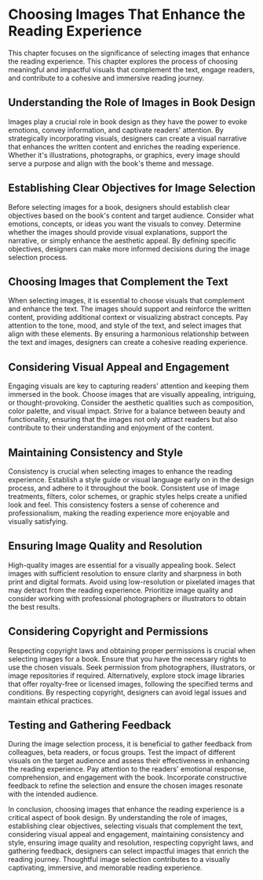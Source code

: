 Choosing Images That Enhance the Reading Experience
==============================================================

This chapter focuses on the significance of selecting images that enhance the reading experience. This chapter explores the process of choosing meaningful and impactful visuals that complement the text, engage readers, and contribute to a cohesive and immersive reading journey.

**Understanding the Role of Images in Book Design**
---------------------------------------------------

Images play a crucial role in book design as they have the power to evoke emotions, convey information, and captivate readers' attention. By strategically incorporating visuals, designers can create a visual narrative that enhances the written content and enriches the reading experience. Whether it's illustrations, photographs, or graphics, every image should serve a purpose and align with the book's theme and message.

**Establishing Clear Objectives for Image Selection**
-----------------------------------------------------

Before selecting images for a book, designers should establish clear objectives based on the book's content and target audience. Consider what emotions, concepts, or ideas you want the visuals to convey. Determine whether the images should provide visual explanations, support the narrative, or simply enhance the aesthetic appeal. By defining specific objectives, designers can make more informed decisions during the image selection process.

**Choosing Images that Complement the Text**
--------------------------------------------

When selecting images, it is essential to choose visuals that complement and enhance the text. The images should support and reinforce the written content, providing additional context or visualizing abstract concepts. Pay attention to the tone, mood, and style of the text, and select images that align with these elements. By ensuring a harmonious relationship between the text and images, designers can create a cohesive reading experience.

**Considering Visual Appeal and Engagement**
--------------------------------------------

Engaging visuals are key to capturing readers' attention and keeping them immersed in the book. Choose images that are visually appealing, intriguing, or thought-provoking. Consider the aesthetic qualities such as composition, color palette, and visual impact. Strive for a balance between beauty and functionality, ensuring that the images not only attract readers but also contribute to their understanding and enjoyment of the content.

**Maintaining Consistency and Style**
-------------------------------------

Consistency is crucial when selecting images to enhance the reading experience. Establish a style guide or visual language early on in the design process, and adhere to it throughout the book. Consistent use of image treatments, filters, color schemes, or graphic styles helps create a unified look and feel. This consistency fosters a sense of coherence and professionalism, making the reading experience more enjoyable and visually satisfying.

**Ensuring Image Quality and Resolution**
-----------------------------------------

High-quality images are essential for a visually appealing book. Select images with sufficient resolution to ensure clarity and sharpness in both print and digital formats. Avoid using low-resolution or pixelated images that may detract from the reading experience. Prioritize image quality and consider working with professional photographers or illustrators to obtain the best results.

**Considering Copyright and Permissions**
-----------------------------------------

Respecting copyright laws and obtaining proper permissions is crucial when selecting images for a book. Ensure that you have the necessary rights to use the chosen visuals. Seek permission from photographers, illustrators, or image repositories if required. Alternatively, explore stock image libraries that offer royalty-free or licensed images, following the specified terms and conditions. By respecting copyright, designers can avoid legal issues and maintain ethical practices.

**Testing and Gathering Feedback**
----------------------------------

During the image selection process, it is beneficial to gather feedback from colleagues, beta readers, or focus groups. Test the impact of different visuals on the target audience and assess their effectiveness in enhancing the reading experience. Pay attention to the readers' emotional response, comprehension, and engagement with the book. Incorporate constructive feedback to refine the selection and ensure the chosen images resonate with the intended audience.

In conclusion, choosing images that enhance the reading experience is a critical aspect of book design. By understanding the role of images, establishing clear objectives, selecting visuals that complement the text, considering visual appeal and engagement, maintaining consistency and style, ensuring image quality and resolution, respecting copyright laws, and gathering feedback, designers can select impactful images that enrich the reading journey. Thoughtful image selection contributes to a visually captivating, immersive, and memorable reading experience.
